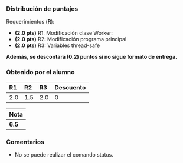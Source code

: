 ﻿### Distribución de puntajes

Requerimientos (**R**):

* **(2.0 pts)** R1: Modificación clase Worker: 
* **(2.0 pts)** R2: Modificación programa principal
* **(2.0 pts)** R3: Variables thread-safe

**Además, se descontará (0.2) puntos si no sigue formato de entrega.**

### Obtenido por el alumno
| R1 | R2 | R3 | Descuento |
|:---|:---|:---|:----------|
| 2.0 | 1.5 | 2.0 | 0 |

| Nota |
|:-----|
| **6.5** |

### Comentarios

* No se puede realizar el comando status.
